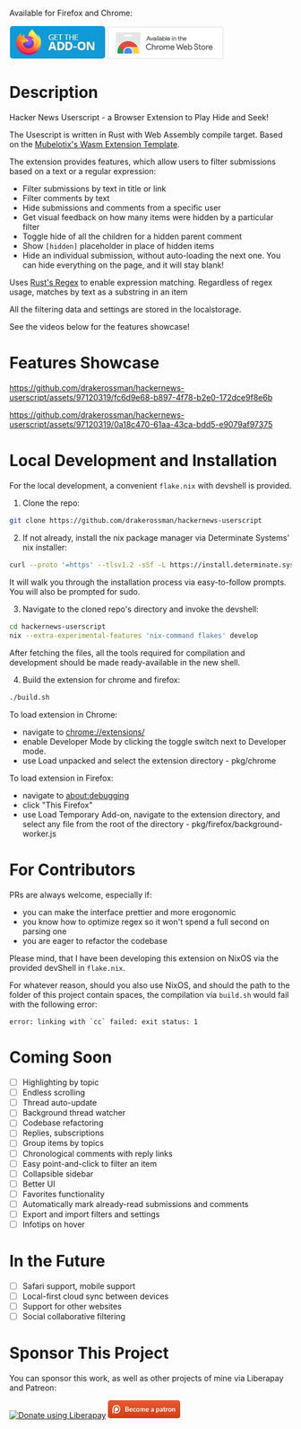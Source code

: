 Available for Firefox and Chrome:

[![Firefox Add-Onn](./firefox-store.webp)](https://addons.mozilla.org/en-US/firefox/addon/hackernews-userscript) [![Chrome Extension](./chrome-store.webp)](https://chromewebstore.google.com/detail/hackernews-userscript/ifhpcnanpbmjddhbmdjigdmkcliehdeo?hl=en&authuser=0)

# Description
Hacker News Userscript - a Browser Extension to Play Hide and Seek!

The Usescript is written in Rust with Web Assembly compile target. Based on the [Mubelotix's Wasm Extension Template](https://github.com/Mubelotix/wasm-extension-template).

The extension provides features, which allow users to filter submissions based on a text or a regular expression:
- Filter submissions by text in title or link
- Filter comments by text
- Hide submissions and comments from a specific user
- Get visual feedback on how many items were hidden by a particular filter
- Toggle hide of all the children for a hidden parent comment
- Show `[hidden]` placeholder in place of hidden items
- Hide an individual submission, without auto-loading the next one. You can hide everything on the page, and it will stay blank!

Uses [Rust's Regex](https://github.com/rust-lang/regex) to enable expression matching. Regardless of regex usage, matches by text as a substring in an item

All the filtering data and settings are stored in the localstorage.

See the videos below for the features showcase!

# Features Showcase
https://github.com/drakerossman/hackernews-userscript/assets/97120319/fc6d9e68-b897-4f78-b2e0-172dce9f8e6b

https://github.com/drakerossman/hackernews-userscript/assets/97120319/0a18c470-61aa-43ca-bdd5-e9079af97375

# Local Development and Installation
For the local development, a convenient `flake.nix` with devshell is provided.

1. Clone the repo:
```sh
git clone https://github.com/drakerossman/hackernews-userscript
```

2. If not already, install the nix package manager via Determinate Systems' nix installer:
```sh
curl --proto '=https' --tlsv1.2 -sSf -L https://install.determinate.systems/nix | sh -s -- install
```
It will walk you through the installation process via easy-to-follow prompts. You will also be prompted for sudo.

3. Navigate to the cloned repo's directory and invoke the devshell:
```sh
cd hackernews-userscript
nix --extra-experimental-features 'nix-command flakes' develop
```

After fetching the files, all the tools required for compilation and development should be made ready-available in the new shell.

4. Build the extension for chrome and firefox:
```sh
./build.sh
```

To load extension in Chrome:
- navigate to [chrome://extensions/](chrome://extensions/)
- enable Developer Mode by clicking the toggle switch next to Developer mode.
- use Load unpacked and select the extension directory - pkg/chrome

To load extension in Firefox:
- navigate to [about:debugging](about:debugging)
- click "This Firefox"
- use Load Temporary Add-on, navigate to the extension directory, and select any file from the root of the directory - pkg/firefox/background-worker.js

# For Contributors
PRs are always welcome, especially if:
- you can make the interface prettier and more erogonomic
- you know how to optimize regex so it won't spend a full second on parsing one
- you are eager to refactor the codebase

Please mind, that I have been developing this extension on NixOS via the provided devShell in `flake.nix`.

For whatever reason, should you also use NixOS, and should the path to the folder of this project contain spaces, the compilation via `build.sh` would fail with the following error:
```shell
error: linking with `cc` failed: exit status: 1
```

# Coming Soon
- [ ] Highlighting by topic
- [ ] Endless scrolling
- [ ] Thread auto-update
- [ ] Background thread watcher
- [ ] Codebase refactoring
- [ ] Replies, subscriptions
- [ ] Group items by topics
- [ ] Chronological comments with reply links
- [ ] Easy point-and-click to filter an item
- [ ] Collapsible sidebar
- [ ] Better UI
- [ ] Favorites functionality
- [ ] Automatically mark already-read submissions and comments
- [ ] Export and import filters and settings
- [ ] Infotips on hover

# In the Future
- [ ] Safari support, mobile support
- [ ] Local-first cloud sync between devices
- [ ] Support for other websites
- [ ] Social collaborative filtering

# Sponsor This Project
You can sponsor this work, as well as other projects of mine via Liberapay and Patreon:

<a href="https://liberapay.com/drakerossman/donate"><img alt="Donate using Liberapay" src="https://liberapay.com/assets/widgets/donate.svg" style="height: 2rem;"></a> <a href="https://patreon.com/DrakeRossman"><img alt="Donate using Patreon" src="./support-on-patreon.png" style="height: 2rem;"></a>
